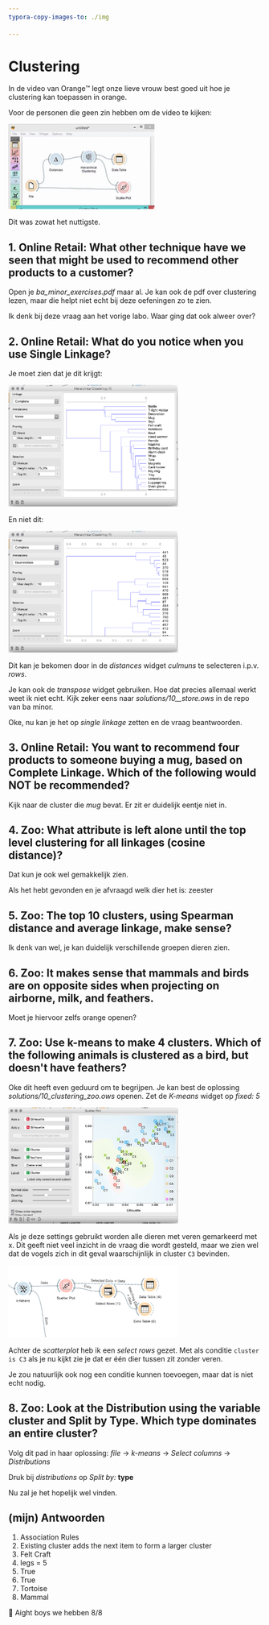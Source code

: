 ```yaml
---
typora-copy-images-to: ./img

---
```


# Clustering

In de video van Orange:tm: legt onze lieve vrouw best goed uit hoe je clustering kan toepassen in orange. 

Voor de personen die geen zin hebben om de video te kijken:

<img src="img/image-20200510115617683.png" alt="image-20200510115617683" style="zoom:33%;" />

Dit was zowat het nuttigste. 



## 1. Online Retail: What other technique have we seen that might be used to recommend other products to a customer?

Open je *ba_minor_exercises.pdf* maar al. Je kan ook de pdf over clustering lezen, maar die helpt niet echt bij deze oefeningen zo te zien. 

Ik denk bij deze vraag aan het vorige labo. Waar ging dat ook alweer over?



## 2. Online Retail: What do you notice when you use Single Linkage?

Je moet zien dat je dit krijgt:

<img src="img/image-20200510135647247.png" alt="image-20200510135647247" style="zoom:33%;" />

En niet dit: 

<img src="img/image-20200510135945484.png" alt="image-20200510135945484" style="zoom:33%;" />

Dit kan je bekomen door in de *distances* widget *culmuns* te selecteren i.p.v. *rows*.

Je kan ook de *transpose* widget gebruiken. Hoe dat precies allemaal werkt weet ik niet echt. Kijk zeker eens naar *solutions/10__store.ows* in de repo van ba minor.

Oke, nu kan je het op *single linkage* zetten en de vraag beantwoorden.

## 3. Online Retail: You want to recommend four products to someone buying a mug, based on Complete Linkage. Which of the following would NOT be recommended?

Kijk naar de cluster die *mug* bevat. Er zit er duidelijk eentje niet in.

##  4. Zoo: What attribute is left alone until the top level clustering for all linkages (cosine distance)?

Dat kun je ook wel gemakkelijk zien.

Als het hebt gevonden en je afvraagd welk dier het is: zeester

## 5. Zoo: The top 10 clusters, using Spearman distance and average linkage, make sense?

Ik denk van wel, je kan duidelijk verschillende groepen dieren zien.

## 6. Zoo: It makes sense that mammals and birds are on opposite sides when projecting on airborne, milk, and feathers.

Moet je hiervoor zelfs orange openen?

## 7. Zoo: Use k-means to make 4 clusters. Which of the following animals is clustered as a bird, but doesn't have feathers?

Oke dit heeft even geduurd om te begrijpen. Je kan best de oplossing *solutions/10_clustering_zoo.ows* openen. Zet de *K-means* widget op *fixed: 5* 

<img src="img/image-20200510152720523.png" alt="image-20200510152720523" style="zoom:33%;" />

Als je deze settings gebruikt worden alle dieren met veren gemarkeerd met x. Dit geeft niet veel inzicht in de vraag die wordt gesteld, maar we zien wel dat de vogels zich in dit geval waarschijnlijk in cluster `C3` bevinden.

<img src="img/image-20200510153057228.png" alt="image-20200510153057228" style="zoom:33%;" />

Achter de *scatterplot* heb ik een *select rows* gezet. Met als conditie `cluster is C3` als je nu kijkt zie je dat er één dier tussen zit zonder veren. 

Je zou natuurlijk ook nog een conditie kunnen toevoegen, maar dat is niet echt nodig.

## 8. Zoo: Look at the Distribution using the variable cluster and Split by Type. Which type dominates an entire cluster?

Volg dit pad in haar oplossing: *file* -> *k-means* -> *Select columns* -> *Distributions*

Druk bij *distributions* op *Split by:* **type**

Nu zal je het hopelijk wel vinden.

## (mijn) Antwoorden

1. Association Rules
2. Existing cluster adds the next item to form a larger cluster
3. Felt Craft
4. legs = 5
5. True
6. True
7. Tortoise
8. Mammal

:tada: Aight boys we hebben 8/8

